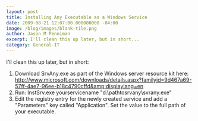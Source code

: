 ```yaml
---
layout: post
title: Installing Any Executable as a Windows Service
date: 2009-08-21 12:07:00.000000000 -04:00
image: /blog/images/blank-tile.png
author: Jason M Penniman
excerpt: I'll clean this up later, but in short...
category: General-IT
---
```

I'll clean this up later, but in short:

1. Download SrvAny.exe as part of the Windows server resource kit here: <a href="http://www.microsoft.com/downloads/details.aspx?familyid=9d467a69-57ff-4ae7-96ee-b18c4790cffd&amp;displaylang=en">http://www.microsoft.com/downloads/details.aspx?familyid=9d467a69-57ff-4ae7-96ee-b18c4790cffd&amp;displaylang=en</a>
2. Run: InstSrv.exe yourservicename "d:\pathtosrvany\svrany.exe"
3. Edit the registry entry for the newly created service and add a "Parameters" key called "Application".  Set the value to the full path of your executable.
